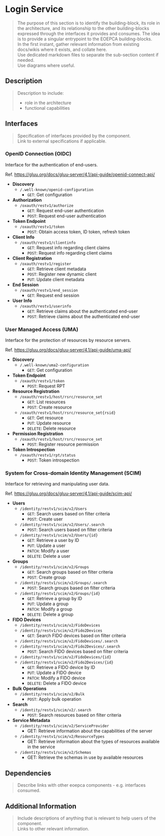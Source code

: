 # Login Service

> The purpose of this section is to identify the building-block, its role in the architecture, and its relationship to the other building-blocks expressed through the interfaces it provides and consumes. The idea is to provide a singular entrypoint to the EOEPCA building-blocks.<br>
> In the first instant, gather relevant information from existing docs/wikis where it exists, and collate here.<br>
> Use dedicated markdown files to separate the sub-section content if needed.<br>
> Use diagrams where useful.

## Description

> Description to include:
> 
> * role in the architecture
> * functional capabilities

## Interfaces

> Specification of interfaces provided by the component.<br>
> Link to external specifications if applicable.

### OpenID Connection (OIDC)

Interface for the authentication of end-users.

Ref. https://gluu.org/docs/gluu-server/4.1/api-guide/openid-connect-api/

* **Discovery**
    * `/.well-known/openid-configuration`
        * `GET`: Get configuration
* **Authorization**
    * `/oxauth/restv1/authorize`
        * `GET`: Request end-user authentication
        * `POST`: Request end-user authentication
* **Token Endpoint**
    * `/oxauth/restv1/token`
        * `POST`: Obtain access token, ID token, refresh token
* **Client Info**
    * `/oxauth/restv1/clientinfo`
        * `GET`: Request info regarding client claims
        * `POST`: Request info regarding client claims
* **Client Registration**
    * `/oxauth/restv1/register`
        * `GET`: Retrieve client metadata
        * `POST`: Register new dynamic client
        * `PUT`: Update client metadata
* **End Session**
    * `/oxauth/restv1/end_session`
        * `GET`: Request end session
* **User Info**
    * `/oxauth/restv1/userinfo`
        * `GET`: Retrieve claims about the authenticated end-user
        * `POST`: Retrieve claims about the authenticated end-user

### User Managed Access (UMA)

Interface for the protection of resources by resource servers.

Ref. https://gluu.org/docs/gluu-server/4.1/api-guide/uma-api/

* **Discovery**
    * `/.well-known/uma2-configuration`
        * `GET`: Get configuration
* **Token Endpoint**
    * `/oxauth/restv1/token`
        * `POST`: Request RPT
* **Resource Registration**
    * `/oxauth/restv1/host/rsrc/resource_set`
        * `GET`: List resources
        * `POST`: Create resource
    * `/oxauth/restv1/host/rsrc/resource_set{rsid}`
        * `GET`: Get resource
        * `PUT`: Update resource
        * `DELETE`: Delete resource
* **Permission Registration**
    * `/oxauth/restv1/host/rsrc/resource_set`
        * `POST`: Register resource permission
* **Token Introspection**
    * `/oxauth/restv1/rpt/status`
        * `POST`: Token introspection

### System for Cross-domain Identity Management (SCIM)

Interface for retrieving and manipulating user data.

Ref. https://gluu.org/docs/gluu-server/4.1/api-guide/scim-api/

* **Users**
    * `/identity/restv1/scim/v2/Users`
        * `GET`: Search users based on filter criteria
        * `POST`: Create user
    * `/identity/restv1/scim/v2/Users/.search`
        * `POST`: Search users based on filter criteria
    * `/identity/restv1/scim/v2/Users/{id}`
        * `GET`: Retrieve a user by ID
        * `PUT`: Update a user
        * `PATCH`: Modify a user
        * `DELETE`: Delete a user
* **Groups**
    * `/identity/restv1/scim/v2/Groups`
        * `GET`: Search groups based on filter criteria
        * `POST`: Create group
    * `/identity/restv1/scim/v2/Groups/.search`
        * `POST`: Search groups based on filter criteria
    * `/identity/restv1/scim/v2/Groups/{id}`
        * `GET`: Retrieve a group by ID
        * `PUT`: Update a group
        * `PATCH`: Modify a group
        * `DELETE`: Delete a group
* **FIDO Devices**
    * `/identity/restv1/scim/v2/FidoDevices`
    * `/identity/restv1/scim/v2/Fido2Devices`
        * `GET`: Search FIDO devices based on filter criteria
    * `/identity/restv1/scim/v2/FidoDevices/.search`
    * `/identity/restv1/scim/v2/Fido2Devices/.search`
        * `POST`: Search FIDO devices based on filter criteria
    * `/identity/restv1/scim/v2/FidoDevices/{id}`
    * `/identity/restv1/scim/v2/Fido2Devices/{id}`
        * `GET`: Retrieve a FIDO device by ID
        * `PUT`: Update a FIDO device
        * `PATCH`: Modify a FIDO device
        * `DELETE`: Delete a FIDO device
* **Bulk Operations**
    * `/identity/restv1/scim/v2/Bulk`
        * `POST`: Apply bulk operation
* **Search**
    * `/identity/restv1/scim/v2/.search`
        * `POST`: Search resources based on filter criteria
* **Service Metadata**
    * `/identity/restv1/scim/v2/ServiceProvider`
        * GET: Retrieve information about the capabilities of the server
    * `/identity/restv1/scim/v2/ResourceTypes`
        * GET: Retrieve information about the types of resources available in the service
    * `/identity/restv1/scim/v2/Schemas`
        * GET: Retrieve the schemas in use by available resources

## Dependencies

> Describe links with other eoepca components - e.g. interfaces consumed.

## Additional Information

> Include descriptions of anything that is relevant to help users of the component.<br>
> Links to other relevant information.
